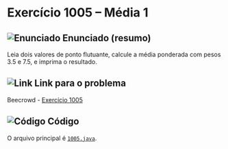 # Exercício 1005 – Média 1

## <img src="https://img.icons8.com/ios-glyphs/24/000000/book.png" alt="Enunciado" /> Enunciado (resumo)
Leia dois valores de ponto flutuante, calcule a média ponderada com pesos 3.5 e 7.5, e imprima o resultado.

## <img src="https://img.icons8.com/ios-glyphs/24/000000/link.png" alt="Link" /> Link para o problema
Beecrowd - [Exercício 1005](https://www.beecrowd.com.br/judge/pt/problems/view/1005)

## <img src="https://img.icons8.com/ios-glyphs/24/000000/code.png" alt="Código" /> Código
O arquivo principal é [`1005.java`](1005.java).
